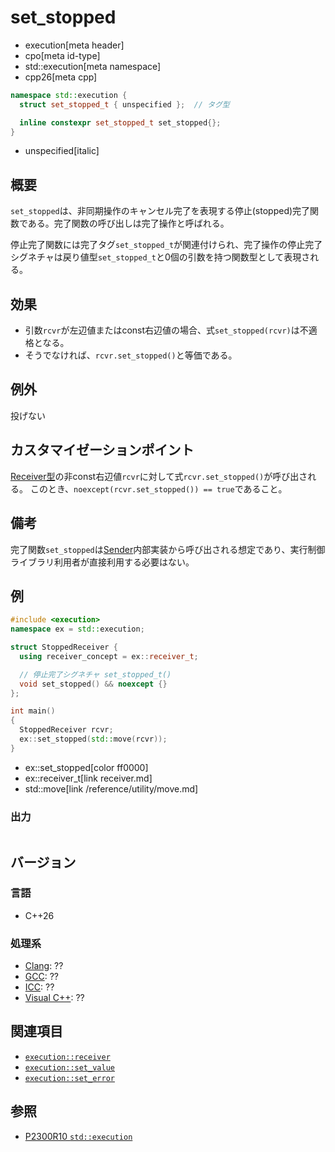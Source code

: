 # set_stopped
* execution[meta header]
* cpo[meta id-type]
* std::execution[meta namespace]
* cpp26[meta cpp]

```cpp
namespace std::execution {
  struct set_stopped_t { unspecified };  // タグ型

  inline constexpr set_stopped_t set_stopped{};
}
```
* unspecified[italic]

## 概要
`set_stopped`は、非同期操作のキャンセル完了を表現する停止(stopped)完了関数である。完了関数の呼び出しは完了操作と呼ばれる。

停止完了関数には完了タグ`set_stopped_t`が関連付けられ、完了操作の停止完了シグネチャは戻り値型`set_stopped_t`と0個の引数を持つ関数型として表現される。


## 効果
- 引数`rcvr`が左辺値またはconst右辺値の場合、式`set_stopped(rcvr)`は不適格となる。
- そうでなければ、`rcvr.set_stopped()`と等価である。


## 例外
投げない


## カスタマイゼーションポイント
[Receiver型](receiver.md)の非const右辺値`rcvr`に対して式`rcvr.set_stopped()`が呼び出される。
このとき、`noexcept(rcvr.set_stopped()) == true`であること。


## 備考
完了関数`set_stopped`は[Sender](sender.md)内部実装から呼び出される想定であり、実行制御ライブラリ利用者が直接利用する必要はない。


## 例
```cpp example
#include <execution>
namespace ex = std::execution;

struct StoppedReceiver {
  using receiver_concept = ex::receiver_t;

  // 停止完了シグネチャ set_stopped_t()
  void set_stopped() && noexcept {}
};

int main()
{
  StoppedReceiver rcvr;
  ex::set_stopped(std::move(rcvr));
}
```
* ex::set_stopped[color ff0000]
* ex::receiver_t[link receiver.md]
* std::move[link /reference/utility/move.md]

### 出力
```
```


## バージョン
### 言語
- C++26

### 処理系
- [Clang](/implementation.md#clang): ??
- [GCC](/implementation.md#gcc): ??
- [ICC](/implementation.md#icc): ??
- [Visual C++](/implementation.md#visual_cpp): ??


## 関連項目
- [`execution::receiver`](receiver.md)
- [`execution::set_value`](set_value.md)
- [`execution::set_error`](set_error.md)


## 参照
- [P2300R10 `std::execution`](https://www.open-std.org/jtc1/sc22/wg21/docs/papers/2024/p2300r10.html)
